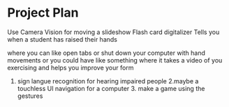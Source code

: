# Project Plan

Use Camera Vision for moving a slideshow
Flash card digitalizer
Tells you when a student has raised their hands

where you can like open tabs or shut down your computer with hand movements
or you could have like something where it takes a video of you exercising and helps you improve your form

1. sign langue recognition for hearing impaired people
2.maybe a touchless UI navigation for a computer 3. make a game using the gestures
